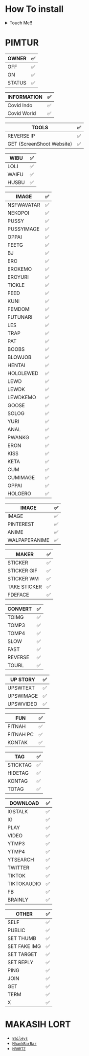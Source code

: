 # How To install

<details>
<summary>Touch Me!!</summary>

##

<details>
<summary>Ingredient/Bahan</summary>

```bash
> Android Version
> termux
> WhatsApp
> 2 HandPhone

> Laptop Version
> Gunakan Terminal Git bash Atau sejenisnya
> Sudah Terinstall Node Js Dan Sudah Ter Add path
```

</details>

##

<details>
<summary>Install On Termux</summary>

```bash
> termux-setup-storage
(allow it)
> pkg update -y
> pkg upgrade -y
> pkg install git -y
> git clone https://github.com/sanzorez/selfsanz
> cd sabot
> npm cache clear
> bash install.sh
> npm audit fix
> npm start / node index.js
> scan Qr xd
```

</details>

##

<details><summary>Install On PC/VPS/RDP</summary>

- Download [`libwebp & tutorial`](https://developers.google.com/speed/webp/download)
- Download [`FFmpeg`](https://ffmpeg.org/download.html) - And Touch Me From [`Tutorial Installing`](http://blog.gregzaal.com/how-to-install-ffmpeg-on-windows/)
- Download [`Wget & tutorial`](http://gnuwin32.sourceforge.net/packages/wget.htm)
- Download [`tesseract-ocr`](https://tesseract-ocr.github.io/tessdoc/Downloads.html) - And Touch Me From [`Tutorial Installing`](https://emop.tamu.edu/Installing-Tesseract-Windows8)
- Download [`NodeJS`](https://nodejs.org/en/download/)
- Download [`Git`](https://git-scm.com/downloads) - And Touch Me From [`Tutorial Installing`](https://phoenixnap.com/kb/how-to-install-git-windows)

##

```bash
( if that is all done installed / jika  semua sudah terinstall )
> git clone https://github.com/sanzorez/selfsanz
> cd sabot
> bash install.sh
> npm start
> Scan Qr xD
```
</details>

</details>

##


# PIMTUR

| OWNER |✅|
| ------------- | ------------- |
| OFF |✅|
| ON |✅|
| STATUS |✅|

| INFORMATION |✅|
| ------------- | ------------- |
| Covid Indo |✅|
| Covid World |✅|

| TOOLS |✅|
| ------------- | ------------- |
| REVERSE IP |✅|
| GET (ScreenShoot Website) |✅|

| WIBU |✅|
| ------------- | ------------- |
| LOLI |✅|
| WAIFU |✅|
| HUSBU |✅|

| IMAGE |✅|
| ------------- | ------------- |
| NSFWAVATAR |✅|
| NEKOPOI |✅|
| PUSSY |✅|
| PUSSYIMAGE |✅|
| OPPAI |✅|
| FEETG |✅|
| BJ |✅|
| ERO |✅|
| EROKEMO |✅|
| EROYURI |✅|
| TICKLE |✅|
| FEED |✅|
| KUNI |✅|
| FEMDOM |✅|
| FUTUNARI |✅|
| LES |✅|
| TRAP |✅|
| PAT |✅|
| BOOBS |✅|
| BLOWJOB |✅|
| HENTAI |✅|
| HOLOLEWED |✅|
| LEWD |✅|
| LEWDK |✅|
| LEWDKEMO |✅|
| GOOSE |✅|
| SOLOG |✅|
| YURI |✅|
| ANAL |✅|
| PWANKG |✅|
| ERON |✅|
| KISS |✅|
| KETA |✅|
| CUM |✅|
| CUMIMAGE |✅|
| OPPAI |✅|
| HOLOERO |✅|

| IMAGE |✅|
| ------------- | ------------- |
| IMAGE |✅|
| PINTEREST |✅|
| ANIME  |✅|
| WALPAPERANIME |✅|

| MAKER |✅|
| ------------- | ------------- |
| STICKER |✅|
| STICKER GIF |✅|
| STICKER WM |✅|
| TAKE STICKER |✅|
| FDEFACE |✅|

| CONVERT |✅|
| ------------- | ------------- |
| TOIMG |✅|
| TOMP3 |✅|
| TOMP4 |✅|
| SLOW |✅|
| FAST |✅|
| REVERSE |✅|
| TOURL |✅|

| UP STORY |✅|
| ------------- | ------------- |
| UPSWTEXT |✅|
| UPSWIMAGE |✅|
| UPSWVIDEO  |✅|

| FUN |✅|
| ------------- | ------------- |
| FITNAH |✅|
| FITNAH PC |✅|
| KONTAK |✅|

| TAG |✅|
| ------------- | ------------- |
| STICKTAG |✅|
| HIDETAG |✅|
| KONTAG |✅|
| TOTAG |✅|

| DOWNLOAD |✅|
| ------------- | ------------- |
| IGSTALK |✅|
| IG |✅|
| PLAY |✅|
| VIDEO |✅|
| YTMP3 |✅|
| YTMP4 |✅|
| YTSEARCH |✅|
| TWITTER |✅|
| TIKTOK |✅|
| TIKTOKAUDIO |✅|
| FB |✅|
| BRAINLY |✅|

| OTHER |✅|
| ------------- | ------------- |
| SELF |✅|
| PUBLIC |✅|
| SET THUMB |✅|
| SET FAKE IMG |✅|
| SET TARGET |✅|
| SET REPLY |✅|
| PING |✅|
| JOIN |✅|
| GET |✅|
| TERM |✅|
| X |✅|

  # MAKASIH LORT
* [`Baileys`](https://github.com/adiwajshing/Baileys)
* [`MhankBarBar`](https://github.com/MhankBarBar)
* [`MRHRTZ`](https://github.com/MRHRTZ)
  
  
